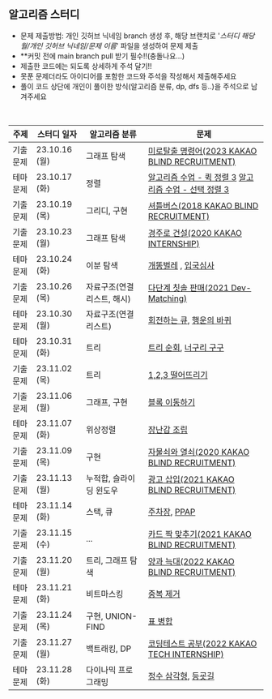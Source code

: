 ## 알고리즘 스터디

- 문제 제출방법: 개인 깃허브 닉네임 branch 생성 후, 해당 브랜치로 '_스터디 해당 월/개인 깃허브 닉네임/문제 이름_' 파일을 생성하여 문제 제출
- \*\*커밋 전에 main branch pull 받기 필수!!(충돌나요...)
- 제출한 코드에는 되도록 상세하게 주석 달기!!
- 못푼 문제더라도 아이디어를 포함한 코드와 주석을 작성해서 제출해주세요
- 풀이 코드 상단에 개인이 풀이한 방식(알고리즘 분류, dp, dfs 등..)을 주석으로 남겨주세요

<br>

| 주제     | 스터디 일자   | 알고리즘 분류              | 문제                                                                                                                                    |
| -------- | ------------- | -------------------------- | --------------------------------------------------------------------------------------------------------------------------------------- |
| 기출문제 | 23.10.16 (월) | 그래프 탐색                | [미로탈출 명령어(2023 KAKAO BLIND RECRUITMENT)](https://school.programmers.co.kr/learn/courses/30/lessons/150365)                       |
| 테마문제 | 23.10.17 (화) | 정렬                       | [알고리즘 수업 - 퀵 정렬 3](https://www.acmicpc.net/problem/24092) [알고리즘 수업 - 선택 정렬 3](https://www.acmicpc.net/problem/23883) |
| 기출문제 | 23.10.19 (목) | 그리디, 구현               | [셔틀버스(2018 KAKAO BLIND RECRUITMENT)](https://school.programmers.co.kr/learn/courses/30/lessons/17678)                               |
| 기출문제 | 23.10.23 (월) | 그래프 탐색                | [경주로 건설(2020 KAKAO INTERNSHIP)](https://school.programmers.co.kr/learn/courses/30/lessons/67259)                                   |
| 테마문제 | 23.10.24 (화) | 이분 탐색                  | [개똥벌레](https://www.acmicpc.net/problem/3020) , [입국심사](https://school.programmers.co.kr/learn/courses/30/lessons/43238)          |
| 기출문제 | 23.10.26 (목) | 자료구조(연결리스트, 해시) | [다단계 칫솔 판매(2021 Dev-Matching)](https://school.programmers.co.kr/learn/courses/30/lessons/77486)                                  |
| 테마문제 | 23.10.30 (월) | 자료구조(연결리스트) | [회전하는 큐](https://www.acmicpc.net/problem/1021), [행운의 바퀴](https://www.acmicpc.net/problem/2840) |
| 테마문제 | 23.10.31 (화) | 트리 |[트리 순회](https://www.acmicpc.net/problem/1991), [너구리 구구](https://www.acmicpc.net/problem/18126) |
| 기출문제 | 23.11.02 (목) | 트리 | [1,2,3 떨어뜨리기](https://school.programmers.co.kr/learn/courses/30/lessons/150364) |
| 기출문제 | 23.11.06 (월) | 그래프, 구현 | [블록 이동하기](https://school.programmers.co.kr/learn/courses/30/lessons/60063)
| 테마문제 | 23.11.07 (화) | 위상정렬 | [장난감 조립](https://www.acmicpc.net/problem/2637)
| 기출문제 | 23.11.09 (목) | 구현 | [자물쇠와 열쇠(2020 KAKAO BLIND RECRUITMENT)](https://school.programmers.co.kr/learn/courses/30/lessons/60059)
| 기출문제 | 23.11.13 (월) | 누적합, 슬라이딩 윈도우 | [광고 삽입(2021 KAKAO BLIND RECRUITMENT)](https://school.programmers.co.kr/learn/courses/30/lessons/72414)
| 테마문제 | 23.11.14 (화) | 스택, 큐 | [주차장](https://www.acmicpc.net/problem/5464), [PPAP](https://www.acmicpc.net/problem/16120)
| 기출문제 | 23.11.15 (수) | ... | [카드 짝 맞추기(2021 KAKAO BLIND RECRUITMENT)](https://school.programmers.co.kr/learn/courses/30/lessons/72415)
| 기출문제 | 23.11.20 (월) | 트리, 그래프 탐색 | [양과 늑대(2022 KAKAO BLIND RECRUITMENT)](https://school.programmers.co.kr/learn/courses/30/lessons/92343) |
| 테마문제 | 23.11.21 (화) | 비트마스킹 | [중복 제거](https://www.acmicpc.net/problem/13701) |
| 기출문제 | 23.11.24 (목) | 구현, UNION-FIND | [표 병합](https://school.programmers.co.kr/learn/courses/30/lessons/150366) |
| 기출문제 | 23.11.27 (월) | 백트래킹, DP | [코딩테스트 공부(2022 KAKAO TECH INTERNSHIP)](https://school.programmers.co.kr/learn/courses/30/lessons/118668) |
| 테마문제 | 23.11.28 (화) | 다이나믹 프로그래밍 | [정수 삼각형](https://school.programmers.co.kr/learn/courses/30/lessons/43105), [등굣길](https://school.programmers.co.kr/learn/courses/30/lessons/42898) |
